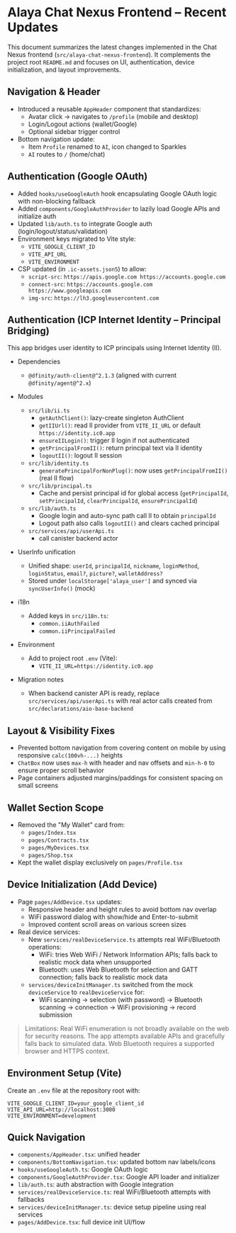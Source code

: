 # Alaya Chat Nexus Frontend – Recent Updates

This document summarizes the latest changes implemented in the Chat Nexus frontend (`src/alaya-chat-nexus-frontend`). It complements the project root `README.md` and focuses on UI, authentication, device initialization, and layout improvements.

## Navigation & Header

- Introduced a reusable `AppHeader` component that standardizes:
  - Avatar click → navigates to `/profile` (mobile and desktop)
  - Login/Logout actions (wallet/Google)
  - Optional sidebar trigger control
- Bottom navigation update:
  - Item `Profile` renamed to `AI`, icon changed to Sparkles
  - `AI` routes to `/` (home/chat)

## Authentication (Google OAuth)

- Added `hooks/useGoogleAuth` hook encapsulating Google OAuth logic with non-blocking fallback
- Added `components/GoogleAuthProvider` to lazily load Google APIs and initialize auth
- Updated `lib/auth.ts` to integrate Google auth (login/logout/status/validation)
- Environment keys migrated to Vite style:
  - `VITE_GOOGLE_CLIENT_ID`
  - `VITE_API_URL`
  - `VITE_ENVIRONMENT`
- CSP updated (in `.ic-assets.json5`) to allow:
  - `script-src`: `https://apis.google.com https://accounts.google.com`
  - `connect-src`: `https://accounts.google.com https://www.googleapis.com`
  - `img-src`: `https://lh3.googleusercontent.com`

## Authentication (ICP Internet Identity – Principal Bridging)

This app bridges user identity to ICP principals using Internet Identity (II).

- Dependencies
  - `@dfinity/auth-client@^2.1.3` (aligned with current `@dfinity/agent@^2.x`)

- Modules
  - `src/lib/ii.ts`
    - `getAuthClient()`: lazy-create singleton AuthClient
    - `getIIUrl()`: read II provider from `VITE_II_URL` or default `https://identity.ic0.app`
    - `ensureIILogin()`: trigger II login if not authenticated
    - `getPrincipalFromII()`: return principal text via II identity
    - `logoutII()`: logout II session
  - `src/lib/identity.ts`
    - `generatePrincipalForNonPlug()`: now uses `getPrincipalFromII()` (real II flow)
  - `src/lib/principal.ts`
    - Cache and persist principal id for global access (`getPrincipalId`, `setPrincipalId`, `clearPrincipalId`, `ensurePrincipalId`)
  - `src/lib/auth.ts`
    - Google login and auto-sync path call II to obtain `principalId`
    - Logout path also calls `logoutII()` and clears cached principal
  - `src/services/api/userApi.ts`
    - call canister backend actor 

- UserInfo unification
  - Unified shape: `userId`, `principalId`, `nickname`, `loginMethod`, `loginStatus`, `email?`, `picture?`, `walletAddress?`
  - Stored under `localStorage['alaya_user']` and synced via `syncUserInfo()` (mock)

- i18n
  - Added keys in `src/i18n.ts`:
    - `common.iiAuthFailed`
    - `common.iiPrincipalFailed`

- Environment
  - Add to project root `.env` (Vite):
    - `VITE_II_URL=https://identity.ic0.app`

- Migration notes
  - When backend canister API is ready, replace `src/services/api/userApi.ts` with real actor calls created from `src/declarations/aio-base-backend`


## Layout & Visibility Fixes

- Prevented bottom navigation from covering content on mobile by using responsive `calc(100vh-...)` heights
- `ChatBox` now uses `max-h` with header and nav offsets and `min-h-0` to ensure proper scroll behavior
- Page containers adjusted margins/paddings for consistent spacing on small screens

## Wallet Section Scope

- Removed the "My Wallet" card from:
  - `pages/Index.tsx`
  - `pages/Contracts.tsx`
  - `pages/MyDevices.tsx`
  - `pages/Shop.tsx`
- Kept the wallet display exclusively on `pages/Profile.tsx`

## Device Initialization (Add Device)

- Page `pages/AddDevice.tsx` updates:
  - Responsive header and height rules to avoid bottom nav overlap
  - WiFi password dialog with show/hide and Enter-to-submit
  - Improved content scroll areas on various screen sizes
- Real device services:
  - New `services/realDeviceService.ts` attempts real WiFi/Bluetooth operations:
    - WiFi: tries Web WiFi / Network Information APIs; falls back to realistic mock data when unsupported
    - Bluetooth: uses Web Bluetooth for selection and GATT connection; falls back to realistic mock data
  - `services/deviceInitManager.ts` switched from the mock `deviceService` to `realDeviceService` for:
    - WiFi scanning → selection (with password) → Bluetooth scanning → connection → WiFi provisioning → record submission

> Limitations: Real WiFi enumeration is not broadly available on the web for security reasons. The app attempts available APIs and gracefully falls back to simulated data. Web Bluetooth requires a supported browser and HTTPS context.

## Environment Setup (Vite)

Create an `.env` file at the repository root with:

```
VITE_GOOGLE_CLIENT_ID=your_google_client_id
VITE_API_URL=http://localhost:3000
VITE_ENVIRONMENT=development
```

## Quick Navigation

- `components/AppHeader.tsx`: unified header
- `components/BottomNavigation.tsx`: updated bottom nav labels/icons
- `hooks/useGoogleAuth.ts`: Google OAuth logic
- `components/GoogleAuthProvider.tsx`: Google API loader and initializer
- `lib/auth.ts`: auth abstraction with Google integration
- `services/realDeviceService.ts`: real WiFi/Bluetooth attempts with fallbacks
- `services/deviceInitManager.ts`: device setup pipeline using real services
- `pages/AddDevice.tsx`: full device init UI/flow


